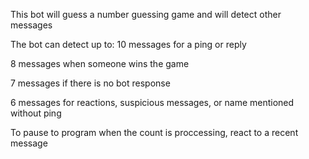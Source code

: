 This bot will guess a number guessing game and will detect other messages

The bot can detect up to:
  10 messages for a ping or reply
  
  8 messages when someone wins the game
  
  7 messages if there is no bot response
  
  6 messages for reactions, suspicious messages, or name mentioned without ping
  
To pause to program when the count is proccessing, react to a recent message
